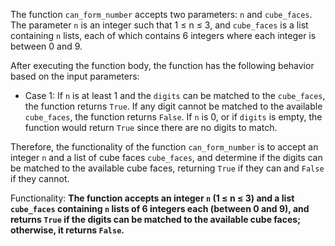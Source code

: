 The function `can_form_number` accepts two parameters: `n` and `cube_faces`. The parameter `n` is an integer such that 1 ≤ n ≤ 3, and `cube_faces` is a list containing `n` lists, each of which contains 6 integers where each integer is between 0 and 9. 

After executing the function body, the function has the following behavior based on the input parameters:

- Case 1: If `n` is at least 1 and the `digits` can be matched to the `cube_faces`, the function returns `True`. If any digit cannot be matched to the available `cube_faces`, the function returns `False`. If `n` is 0, or if `digits` is empty, the function would return `True` since there are no digits to match.

Therefore, the functionality of the function `can_form_number` is to accept an integer `n` and a list of cube faces `cube_faces`, and determine if the digits can be matched to the available cube faces, returning `True` if they can and `False` if they cannot. 

Functionality: **The function accepts an integer `n` (1 ≤ n ≤ 3) and a list `cube_faces` containing `n` lists of 6 integers each (between 0 and 9), and returns `True` if the digits can be matched to the available cube faces; otherwise, it returns `False`.**